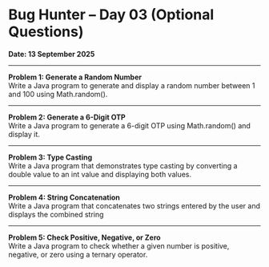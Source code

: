 # Bug Hunter – Day 03 (Optional Questions)

**Date: 13 September 2025**

---

**Problem 1: Generate a Random Number**  
Write a Java program to generate and display a random number between 1 and 100 using Math.random().

---

**Problem 2: Generate a 6-Digit OTP**  
Write a Java program to generate a 6-digit OTP using Math.random() and display it.

---

**Problem 3: Type Casting**  
Write a Java program that demonstrates type casting by converting a double value to an int value and displaying both values.

---

**Problem 4: String Concatenation**  
Write a Java program that concatenates two strings entered by the user and displays the combined string

---

**Problem 5: Check Positive, Negative, or Zero**  
Write a Java program to check whether a given number is positive, negative, or zero using a ternary operator.